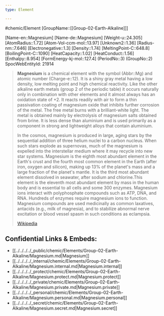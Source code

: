 ```yaml
---
type: Element

---
```

#chemic/Element 
[GroupName::[[Group-02-Earth-Alkaline]]]

[Name-en::Magnesium]
[Name-de::Magnesium]
[Weight-u::24.305]
[AtomRadius::1.72]
[Atom-Vol-ccm-mol::13.97]
[Unknown2::1.36]
[Radius-nm::7.646]
[Electronegative::1.3]
[Density::1.74]
[MeltingPoint-C::648.8]
[BoilingPoint-C::1090]
[HeatCapacity::1.02]
[HeatConduct::1.56]
[Enthalpy::8.954]
[FormEnergy-kj-mol::127.4]
(PeriodNo::3)
(GroupNo::2)
SpocWebEntityId: 21914

> **Magnesium** is a chemical element with the symbol (Abbr::Mg) and atomic number (Charge-e::12). It is a shiny gray metal having a low density, low melting point and high chemical reactivity. Like the other alkaline earth metals (group 2 of the periodic table) it occurs naturally only in combination with other elements and it almost always has an oxidation state of +2. It reacts readily with air to form a thin passivation coating of magnesium oxide that inhibits further corrosion of the metal. The free metal burns with a brilliant-white light. The metal is obtained mainly by electrolysis of magnesium salts obtained from brine. It is less dense than aluminium and is used primarily as a component in strong and lightweight alloys that contain aluminium.
>
> In the cosmos, magnesium is produced in large, aging stars by the sequential addition of three helium nuclei to a carbon nucleus. When such stars explode as supernovas, much of the magnesium is expelled into the interstellar medium where it may recycle into new star systems. Magnesium is the eighth most abundant element in the Earth's crust and the fourth most common element in the Earth (after iron, oxygen and silicon), making up 13% of the planet's mass and a large fraction of the planet's mantle. It is the third most abundant element dissolved in seawater, after sodium and chlorine.This element is the eleventh most abundant element by mass in the human body and is essential to all cells and some 300 enzymes. Magnesium ions interact with polyphosphate compounds such as ATP, DNA, and RNA. Hundreds of enzymes require magnesium ions to function. Magnesium compounds are used medicinally as common laxatives, antacids (e.g., milk of magnesia), and to stabilize abnormal nerve excitation or blood vessel spasm in such conditions as eclampsia.
>
> [Wikipedia](https://en.wikipedia.org/wiki/Magnesium)

## Confidential Links & Embeds: 
- [[../../../../_public/chemic/Elements/Group-02-Earth-Alkaline/Magnesium.md|Magnesium]] 
- [[../../../../_internal/chemic/Elements/Group-02-Earth-Alkaline/Magnesium.internal.md|Magnesium.internal]] 
- [[../../../../_protect/chemic/Elements/Group-02-Earth-Alkaline/Magnesium.protect.md|Magnesium.protect]] 
- [[../../../../_private/chemic/Elements/Group-02-Earth-Alkaline/Magnesium.private.md|Magnesium.private]] 
- [[../../../../_personal/chemic/Elements/Group-02-Earth-Alkaline/Magnesium.personal.md|Magnesium.personal]] 
- [[../../../../_secret/chemic/Elements/Group-02-Earth-Alkaline/Magnesium.secret.md|Magnesium.secret]] 
